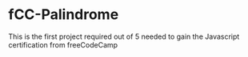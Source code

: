 # fCC-Palindrome
This is the first project required out of 5 needed to gain the Javascript certification from freeCodeCamp